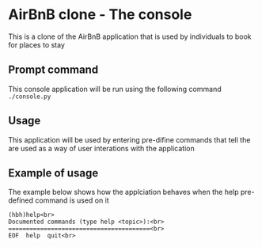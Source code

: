 # AirBnB clone - The console
This is a clone of the AirBnB application that is used by individuals to book for places to stay

## Prompt command
This console application will be run using the following command<br>
```./console.py```

## Usage
This application will be used by entering pre-difine commands that tell the are used as a way of user interations with the application

## Example of usage
The example below shows how the applciation behaves when the help pre-defined command is used on it
```./console.py<br>
(hbh)help<br>
Documented commands (type help <topic>):<br>
========================================<br>
EOF  help  quit<br>
```

